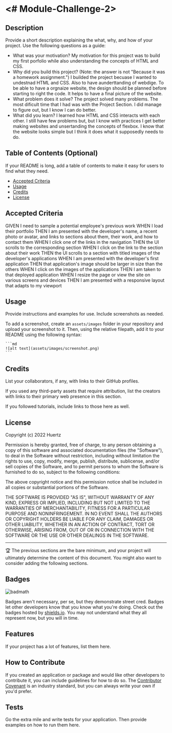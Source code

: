 
# <# Module-Challenge-2>

## Description

Provide a short description explaining the what, why, and how of your project. Use the following questions as a guide:

- What was your motivation?
My motivation for this project was to build my first porfolio while also understanding the concepts of HTML and CSS. 
- Why did you build this project? (Note: the answer is not "Because it was a homework assignment.")
I builded the project becuase I wanted to undestnad HTML and CSS. Also to have aunderttanding of webdige. To be able to have a orgnaize website, the design should be planned before starting 
to right the code. It helps to have a final picture of the website. 
- What problem does it solve?
The project solved many problems. The most dificult time that I had was with the Project Section. I did manage to figure out, but I know I can do better. 
- What did you learn?
I learned how HTML and CSS interacts with each other. I still have few problems but, but I know with practices I get better making websites and unsertanding the concepts of flexbox. 
I know that the website looks simple but I think it does what it supposedly needs to do. 
## Table of Contents (Optional)

If your README is long, add a table of contents to make it easy for users to find what they need.

- [Accepted Criteria](#installation)
- [Usage](#usage)
- [Credits](#credits)
- [License](#license)

## Accepted Criteria

GIVEN I need to sample a potential employee's previous work
WHEN I load their portfolio
THEN I am presented with the developer's name, a recent photo or avatar, and links to sections about them, their work, and how to contact them
WHEN I click one of the links in the navigation
THEN the UI scrolls to the corresponding section
WHEN I click on the link to the section about their work
THEN the UI scrolls to a section with titled images of the developer's applications
WHEN I am presented with the developer's first application
THEN that application's image should be larger in size than the others
WHEN I click on the images of the applications
THEN I am taken to that deployed application
WHEN I resize the page or view the site on various screens and devices
THEN I am presented with a responsive layout that adapts to my viewport

## Usage

Provide instructions and examples for use. Include screenshots as needed.

To add a screenshot, create an `assets/images` folder in your repository and upload your screenshot to it. Then, using the relative filepath, add it to your README using the following syntax:

    ```md
    ![alt text](assets/images/screenshot.png)
    ```

## Credits

List your collaborators, if any, with links to their GitHub profiles.

If you used any third-party assets that require attribution, list the creators with links to their primary web presence in this section.

If you followed tutorials, include links to those here as well.

## License

Copyright (c) 2022 Huertz

Permission is hereby granted, free of charge, to any person obtaining a copy
of this software and associated documentation files (the "Software"), to deal
in the Software without restriction, including without limitation the rights
to use, copy, modify, merge, publish, distribute, sublicense, and/or sell
copies of the Software, and to permit persons to whom the Software is
furnished to do so, subject to the following conditions:

The above copyright notice and this permission notice shall be included in all
copies or substantial portions of the Software.

THE SOFTWARE IS PROVIDED "AS IS", WITHOUT WARRANTY OF ANY KIND, EXPRESS OR
IMPLIED, INCLUDING BUT NOT LIMITED TO THE WARRANTIES OF MERCHANTABILITY,
FITNESS FOR A PARTICULAR PURPOSE AND NONINFRINGEMENT. IN NO EVENT SHALL THE
AUTHORS OR COPYRIGHT HOLDERS BE LIABLE FOR ANY CLAIM, DAMAGES OR OTHER
LIABILITY, WHETHER IN AN ACTION OF CONTRACT, TORT OR OTHERWISE, ARISING FROM,
OUT OF OR IN CONNECTION WITH THE SOFTWARE OR THE USE OR OTHER DEALINGS IN THE
SOFTWARE.


---

🏆 The previous sections are the bare minimum, and your project will ultimately determine the content of this document. You might also want to consider adding the following sections.

## Badges

![badmath](https://img.shields.io/github/languages/top/lernantino/badmath)

Badges aren't necessary, per se, but they demonstrate street cred. Badges let other developers know that you know what you're doing. Check out the badges hosted by [shields.io](https://shields.io/). You may not understand what they all represent now, but you will in time.

## Features

If your project has a lot of features, list them here.

## How to Contribute

If you created an application or package and would like other developers to contribute it, you can include guidelines for how to do so. The [Contributor Covenant](https://www.contributor-covenant.org/) is an industry standard, but you can always write your own if you'd prefer.

## Tests

Go the extra mile and write tests for your application. Then provide examples on how to run them here.